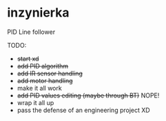 # inzynierka
PID Line follower


TODO:
  - ~~start xd~~
  - ~~add PID algorithm~~
  - ~~add IR sensor handling~~
  - ~~add motor handling~~
  - make it all work
  - ~~add PID values editing (maybe through BT)~~ NOPE!
  - wrap it all up
  - pass the defense of an engineering project XD
